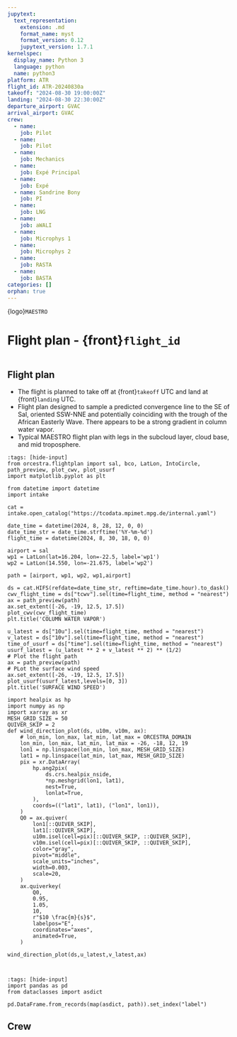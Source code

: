 ```yaml
---
jupytext:
  text_representation:
    extension: .md
    format_name: myst
    format_version: 0.12
    jupytext_version: 1.7.1
kernelspec:
  display_name: Python 3
  language: python
  name: python3
platform: ATR
flight_id: ATR-20240830a
takeoff: "2024-08-30 19:00:00Z"
landing: "2024-08-30 22:30:00Z"
departure_airport: GVAC
arrival_airport: GVAC
crew:
  - name: 
    job: Pilot
  - name: 
    job: Pilot
  - name: 
    job: Mechanics
  - name: 
    job: Expé Principal
  - name: 
    job: Expé 
  - name: Sandrine Bony
    job: PI
  - name: 
    job: LNG
  - name: 
    job: aWALI
  - name: 
    job: Microphys 1
  - name: 
    job: Microphys 2
  - name: 
    job: RASTA
  - name: 
    job: BASTA
categories: []
orphan: true
---
```


{logo}`MAESTRO`

# Flight plan - {front}`flight_id`

```{badges}
```

## Flight plan
* The flight is planned to take off at {front}`takeoff` UTC and land at {front}`landing` UTC.
* Flight plan designed to sample a predicted convergence line to the SE of Sal, oriented SSW-NNE and potentially coinciding with the trough of the African Easterly Wave. There appears to be a strong gradient in column water vapor.
* Typical MAESTRO flight plan with legs in the subcloud layer, cloud base, and mid troposphere.

```{code-cell} python3
:tags: [hide-input]
from orcestra.flightplan import sal, bco, LatLon, IntoCircle, path_preview, plot_cwv, plot_usurf
import matplotlib.pyplot as plt

from datetime import datetime
import intake

cat = intake.open_catalog("https://tcodata.mpimet.mpg.de/internal.yaml")

date_time = datetime(2024, 8, 28, 12, 0, 0)
date_time_str = date_time.strftime('%Y-%m-%d')
flight_time = datetime(2024, 8, 30, 18, 0, 0)

airport = sal
wp1 = LatLon(lat=16.204, lon=-22.5, label='wp1')
wp2 = LatLon(14.550, lon=-21.675, label='wp2')

path = [airport, wp1, wp2, wp1,airport]

ds = cat.HIFS(refdate=date_time_str, reftime=date_time.hour).to_dask()
cwv_flight_time = ds["tcwv"].sel(time=flight_time, method = "nearest")
ax = path_preview(path)
ax.set_extent([-26, -19, 12.5, 17.5])
plot_cwv(cwv_flight_time)
plt.title('COLUMN WATER VAPOR')

u_latest = ds["10u"].sel(time=flight_time, method = "nearest")
v_latest = ds["10v"].sel(time=flight_time, method = "nearest")
time_of_usurf = ds["time"].sel(time=flight_time, method = "nearest")
usurf_latest = (u_latest ** 2 + v_latest ** 2) ** (1/2)
# Plot the flight path
ax = path_preview(path)
# PLot the surface wind speed
ax.set_extent([-26, -19, 12.5, 17.5])
plot_usurf(usurf_latest,levels=[0, 3])
plt.title('SURFACE WIND SPEED')

import healpix as hp
import numpy as np
import xarray as xr
MESH_GRID_SIZE = 50
QUIVER_SKIP = 2
def wind_direction_plot(ds, u10m, v10m, ax):
    # lon_min, lon_max, lat_min, lat_max = ORCESTRA_DOMAIN
    lon_min, lon_max, lat_min, lat_max = -26, -18, 12, 19
    lon1 = np.linspace(lon_min, lon_max, MESH_GRID_SIZE)
    lat1 = np.linspace(lat_min, lat_max, MESH_GRID_SIZE)
    pix = xr.DataArray(
        hp.ang2pix(
            ds.crs.healpix_nside,
            *np.meshgrid(lon1, lat1),
            nest=True,
            lonlat=True,
        ),
        coords=(("lat1", lat1), ("lon1", lon1)),
    )
    Q0 = ax.quiver(
        lon1[::QUIVER_SKIP],
        lat1[::QUIVER_SKIP],
        u10m.isel(cell=pix)[::QUIVER_SKIP, ::QUIVER_SKIP],
        v10m.isel(cell=pix)[::QUIVER_SKIP, ::QUIVER_SKIP],
        color="gray",
        pivot="middle",
        scale_units="inches",
        width=0.003,
        scale=20,
    )
    ax.quiverkey(
        Q0,
        0.95,
        1.05,
        10,
        r"$10 \frac{m}{s}$",
        labelpos="E",
        coordinates="axes",
        animated=True,
    )

wind_direction_plot(ds,u_latest,v_latest,ax)



```
<!-- ![Flight Levels](./LEVELS-ATR-20240826a.jpg) -->

<!-- <!-- * SAFIRE Flight Plan submitted to Air Traffic Control (ATC) -->

<!-- ![Page 1](./SAFIRE-ATR-20240829a.jpg) -->

```{code-cell} python3
:tags: [hide-input]
import pandas as pd
from dataclasses import asdict

pd.DataFrame.from_records(map(asdict, path)).set_index("label")
```

## Crew

```{crew}
```